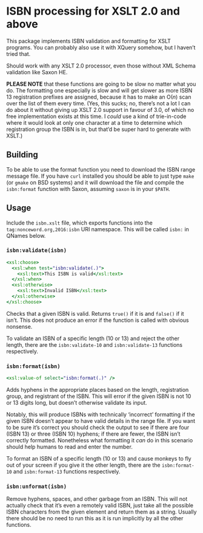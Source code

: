 # ISBN processing for XSLT 2.0 and above

This package implements ISBN validation and formatting for XSLT programs. You can probably also use it with XQuery somehow, but I haven’t tried that.

Should work with any XSLT 2.0 processor, even those without XML Schema validation like Saxon HE.

**PLEASE NOTE** that these functions are going to be slow no matter what you do. The formatting one especially is slow and will get slower as more ISBN 13 registration prefixes are assigned, because it has to make an O(*n*) scan over the list of them every time. (Yes, this sucks; no, there’s not a lot I can do about it without giving up XSLT 2.0 support in favour of 3.0, of which no free implementation exists at this time. I *could* use a kind of trie-in-code where it would look at only one character at a time to determine which registration group the ISBN is in, but that’d be super hard to generate with XSLT.)

## Building

To be able to use the format function you need to download the ISBN range message file. If you have `curl` installed you should be able to just type `make` (or `gmake` on BSD systems) and it will download the file and compile the `isbn:format` function with Saxon, assuming `saxon` is in your `$PATH`.

## Usage

Include the `isbn.xslt` file, which exports functions into the `tag:nonceword.org,2016:isbn` URI namespace. This will be called `isbn:` in QNames below.

### `isbn:validate(isbn)`

```xslt
<xsl:choose>
  <xsl:when test="isbn:validate(.)">
    <xsl:text>This ISBN is valid</xsl:text>
  </xsl:when>
  <xsl:otherwise>
    <xsl:text>Invalid ISBN</xsl:text>
  </xsl:otherwise>
</xsl:choose>
```

Checks that a given ISBN is valid. Returns `true()` if it is and `false()` if it isn’t. This does not produce an error if the function is called with obvious nonsense.

To validate an ISBN of a specific length (10 or 13) and reject the other length, there are the `isbn:validate-10` and `isbn:validate-13` functions respectively.

### `isbn:format(isbn)`

```xslt
<xsl:value-of select="isbn:format(.)" />
```

Adds hyphens in the appropriate places based on the length, registration group, and registrant of the ISBN. This will error if the given ISBN is not 10 or 13 digits long, but doesn’t otherwise validate its input.

Notably, this will produce ISBNs with technically ‘incorrect’ formatting if the given ISBN doesn’t appear to have valid details in the range file. If you want to be sure it’s correct you should check the output to see if there are four (ISBN 13) or three (ISBN 10) hyphens; if there are fewer, the ISBN isn’t correctly formatted. Nonetheless what formatting it *can* do in this scenario should help humans to read and enter the number.

To format an ISBN of a specific length (10 or 13) and cause monkeys to fly out of your screen if you give it the other length, there are the `isbn:format-10` and `isbn:format-13` functions respectively.

### `isbn:unformat(isbn)`

Remove hyphens, spaces, and other garbage from an ISBN. This will not actually check that it’s even a remotely valid ISBN, just take all the possible ISBN characters from the given element and return them as a string. Usually there should be no need to run this as it is run implicitly by all the other functions.
